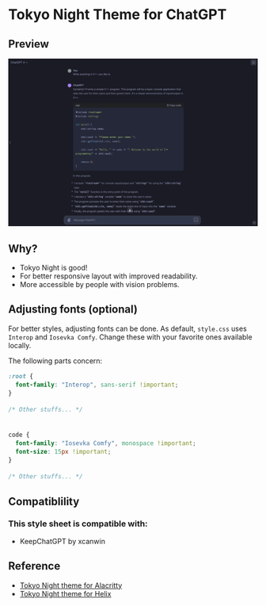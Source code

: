 # Tokyo Night Theme for ChatGPT

## Preview

![Preview Image](./preview.png)

## Why?

- Tokyo Night is good!
- For better responsive layout with improved readability.
- More accessible by people with vision problems.

## Adjusting fonts (optional)

For better styles, adjusting fonts can be done. As default, `style.css` uses `Interop` and `Iosevka Comfy`. Change these with your favorite ones available locally.

The following parts concern:

```css
:root {
  font-family: "Interop", sans-serif !important;
}

/* Other stuffs... */


code {
  font-family: "Iosevka Comfy", monospace !important;
  font-size: 15px !important;
}

/* Other stuffs... */
```

## Compatiblility

### This style sheet is compatible with:

- KeepChatGPT by xcanwin

## Reference

- [Tokyo Night theme for Alacritty](https://github.com/zatchheems/tokyo-night-alacritty-theme)
- [Tokyo Night theme for Helix](https://github.com/helix-editor/helix/wiki/Themes#night)
